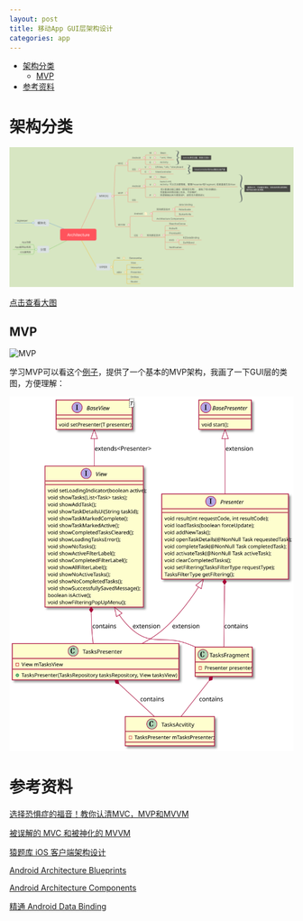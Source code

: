 ```yaml
---
layout: post
title: 移动App GUI层架构设计
categories: app
---
```


<!-- TOC -->

- [架构分类](#%E6%9E%B6%E6%9E%84%E5%88%86%E7%B1%BB)
    - [MVP](#mvp)
- [参考资料](#%E5%8F%82%E8%80%83%E8%B5%84%E6%96%99)

<!-- /TOC -->

# 架构分类

![App Architecture](/assets/images/2018/AppArchitecture.svg)

[点击查看大图](https://jiangguo27.github.io/assets/images/2018/AppArchitecture.svg)


## MVP

![MVP](https://upload.wikimedia.org/wikipedia/commons/d/dc/Model_View_Presenter_GUI_Design_Pattern.png)

学习MVP可以看这个[例子](https://github.com/googlesamples/android-architecture/tree/todo-mvp/)，提供了一个基本的MVP架构，我画了一下GUI层的类图，方便理解：

![MVP](/assets/images/2018/mvp.svg)

<!--
![Test PUML](http://www.plantuml.com/plantuml/png/JOqxhW8n303xTmguG0pRWAZsAYPhPOrY9_87hWz85A-QAKQQrGCjKlhVaRNst2Yj7_Q8wJS0mrTf77lUqydgq22DKeV0Wr5Rox5S_kclBJn0q8CCq9t2WGKREIodynNaESly3bVIxSCt)
-->

# 参考资料

[选择恐惧症的福音！教你认清MVC，MVP和MVVM](http://zjutkz.net/2016/04/13/%E9%80%89%E6%8B%A9%E6%81%90%E6%83%A7%E7%97%87%E7%9A%84%E7%A6%8F%E9%9F%B3%EF%BC%81%E6%95%99%E4%BD%A0%E8%AE%A4%E6%B8%85MVC%EF%BC%8CMVP%E5%92%8CMVVM/)

[被误解的 MVC 和被神化的 MVVM](https://mp.weixin.qq.com/s?__biz=MjM5NTIyNTUyMQ==&mid=407454565&idx=1&sn=f2c207e30f700219d5811371b34b8cf9&scene=21#wechat_redirect)

[猿题库 iOS 客户端架构设计](https://mp.weixin.qq.com/s?__biz=MjM5NTIyNTUyMQ==&mid=444322139&idx=1&sn=c7bef4d439f46ee539aa76d612023d43&scene=0#wechat_redirect)

[Android Architecture Blueprints](https://github.com/googlesamples/android-architecture)

[Android Architecture Components](https://developer.android.com/topic/libraries/architecture/index.html)

[精通 Android Data Binding](https://github.com/LyndonChin/MasteringAndroidDataBinding)